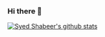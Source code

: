 ### Hi there 👋

[![Syed Shabeer's github stats](https://github-readme-stats.vercel.app/api?username=SyedShabeerGit&count_private=true&show_icons=true&theme=radical&hide_rank=false)](https://github.com/anuraghazra/github-readme-stats)

<!--
**SyedShabeerGit/SyedShabeerGit** is a ✨ _special_ ✨ repository because its `README.md` (this file) appears on your GitHub profile.

Here are some ideas to get you started:

- 🔭 I’m currently working on ...
- 🌱 I’m currently learning ...
- 👯 I’m looking to collaborate on ...
- 🤔 I’m looking for help with ...
- 💬 Ask me about ...
- 📫 How to reach me: ...
- 😄 Pronouns: ...
- ⚡ Fun fact: ...
-->
